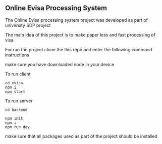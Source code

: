 ## Online Evisa Processing System


 The Online Evisa processing system project was developed as part of university SDP project

 

 The main idea of this project is to make paper less and fast processing of visa

 

 For run the project clone the this repo and enter the following command instructions 

 make sure you have downloaded node in your device

 To run client
 ```
 cd evisa
 npm i
 npm start
 ```
To run server

```
cd backend
```
```
npm init
npm i
npm run dev
```
make sure that all packages used as part of the project should be installed 


